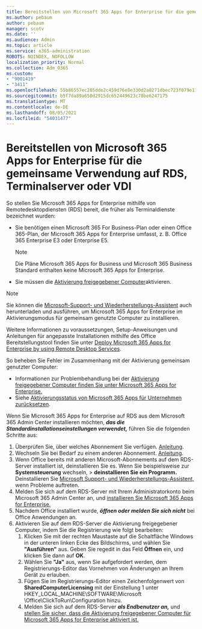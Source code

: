 ```yaml
---
title: Bereitstellen von Microsoft 365 Apps for Enterprise für die gemeinsame Verwendung auf RDS, Terminalserver oder VDI
ms.author: pebaum
author: pebaum
manager: scotv
ms.date: ''
ms.audience: Admin
ms.topic: article
ms.service: o365-administration
ROBOTS: NOINDEX, NOFOLLOW
localization_priority: Normal
ms.collection: Adm_O365
ms.custom:
- "9001419"
- "3411"
ms.openlocfilehash: 55b86557ec205dde2c459d76e8e330d2a8271dbec723f079e119ebe409b41c3f
ms.sourcegitcommit: b5f7da89a650d2915dc652449623c78be6247175
ms.translationtype: MT
ms.contentlocale: de-DE
ms.lasthandoff: 08/05/2021
ms.locfileid: "54031477"
---
```

# <a name="deploying-microsoft-365-apps-for-enterprise-for-shared-use-on-rds-terminal-server-or-vdi"></a>Bereitstellen von Microsoft 365 Apps for Enterprise für die gemeinsame Verwendung auf RDS, Terminalserver oder VDI

So stellen Sie Microsoft 365 Apps for Enterprise mithilfe von Remotedesktopdiensten (RDS) bereit, die früher als Terminaldienste bezeichnet wurden:

- Sie benötigen einen Microsoft 365 For Business-Plan oder einen Office 365-Plan, der Microsoft 365 Apps for Enterprise umfasst, z. B. Office 365 Enterprise E3 oder Enterprise E5.
   > [!NOTE]
   > Die Pläne Microsoft 365 Apps for Business und Microsoft 365 Business Standard enthalten keine Microsoft 365 Apps for Enterprise.
- Sie müssen die [Aktivierung freigegebener Computer](https://docs.microsoft.com/DeployOffice/overview-shared-computer-activation)aktivieren.

> [!NOTE]
> Sie können die [Microsoft-Support- und Wiederherstellungs-Assistent](https://aka.ms/SaRA_OfficeSCA_M365Portal) auch herunterladen und ausführen, um Microsoft 365 Apps for Enterprise im Aktivierungsmodus für gemeinsam genutzte Computer zu installieren.

Weitere Informationen zu voraussetzungen, Setup-Anweisungen und Anleitungen für angepasste Installationen mithilfe des Office Bereitstellungstool finden Sie unter [Deploy Microsoft 365 Apps for Enterprise by using Remote Desktop Services](https://docs.microsoft.com/DeployOffice/deploy-microsoft-365-apps-remote-desktop-services).

So beheben Sie Fehler im Zusammenhang mit der Aktivierung gemeinsam genutzter Computer:

- Informationen zur Problembehandlung bei der [Aktivierung freigegebener Computer finden Sie unter Microsoft 365 Apps for Enterprise.](https://docs.microsoft.com/DeployOffice/troubleshoot-shared-computer-activation)
- Siehe [Aktivierungsstatus von Microsoft 365 Apps für Unternehmen zurücksetzen](https://go.microsoft.com/fwlink/?linkid=2109218).

Wenn Sie Microsoft 365 Apps for Enterprise auf RDS aus dem Microsoft 365 Admin Center installieren möchten, ***das die Standardinstallationseinstellungen verwendet,*** führen Sie die folgenden Schritte aus:

1. Überprüfen Sie, über welches Abonnement Sie verfügen. [Anleitung](https://docs.microsoft.com/microsoft-365/admin/admin-overview/what-subscription-do-i-have).
2. Wechseln Sie bei Bedarf zu einem anderen Abonnement. [Anleitung](https://docs.microsoft.com/microsoft-365/commerce/subscriptions/switch-to-a-different-plan).
3. Wenn Office bereits mit anderen Microsoft-Abonnements auf dem RDS-Server installiert ist, deinstallieren Sie es. Wenn Sie beispielsweise zur **Systemsteuerung** wechseln,  >  **deinstallieren Sie ein Programm.** Deinstallieren Sie [Microsoft Support- und Wiederherstellungs-Assistent,](https://aka.ms/SARA-OfficeUninstall-Alchemy) wenn Probleme auftreten.
4. Melden Sie sich auf dem RDS-Server mit Ihrem Administratorkonto beim Microsoft 365 Admin Center an, und [installieren Sie Microsoft 365 Apps for Enterprise.](https://portal.office.com/OLS/MySoftware.aspx)
5. Nachdem Office installiert wurde, ***öffnen oder melden Sie sich nicht*** bei Office Anwendungen an.
6. Aktivieren Sie auf dem RDS-Server die Aktivierung freigegebener Computer, indem Sie die Registrierung wie folgt bearbeiten:
   1. Klicken Sie mit der rechten Maustaste auf die Schaltfläche Windows in der unteren linken Ecke des Bildschirms, und wählen Sie **"Ausführen"** aus. Geben Sie regedit in das Feld **Öffnen** ein, und klicken Sie dann auf **OK**.
   2. Wählen Sie **"Ja"** aus, wenn Sie aufgefordert werden, dem Registrierungs-Editor das Vornehmen von Änderungen an Ihrem Gerät zu erlauben.
   3. Fügen Sie im Registrierungs-Editor einen Zeichenfolgenwert von **SharedComputerLicensing** mit der Einstellung 1 unter HKEY_LOCAL_MACHINE\SOFTWARE\Microsoft \Office\ClickToRun\Configuration hinzu.
   4. Melden Sie sich auf dem RDS-Server ***als Endbenutzer an,*** und [stellen Sie sicher, dass die Aktivierung freigegebener Computer für Microsoft 365 Apps for Enterprise aktiviert ist.](https://docs.microsoft.com/DeployOffice/troubleshoot-shared-computer-activation#verify-that-activation-for-microsoft-365-apps-succeeded)
